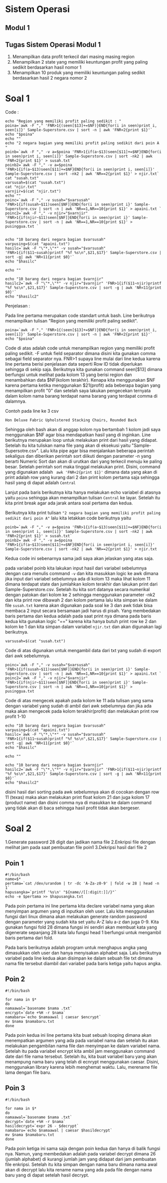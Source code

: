 # Sistem Operasi
## Modul 1
## Tugas Sistem Operasi Modul 1

1. Menampilkan data profit terkecil dari masing masing region
2. Menampilkan 2 state yang memiliki keuntungan profit yang paling sedikit berdasarkan hasil nomor 1
3. Menampilkan 10 produk yang memiliki keuntungan paling sedikit berdasarkan hasil 2 negara nomor 2


# Soal 1

Code : 

```#!/bin/bash
echo "Region yang memiliki profit paling sedikit : "
poina=`awk -F "," 'FNR>1{(seen[$13]+=$NF)}END{for(i in seen)print i, seen[i]}' Sample-Superstore.csv | sort -n | awk 'FNR<2{print $1}'`
echo "$poina"
echo ""
echo "2 negara bagian yang memiliki profit paling sedikit dari poin A "
poinb=`awk -F "," -v a=$poina 'FNR>1{if(a~$13)seen[$11]+=$NF}END{for(i in seen)print i, seen[i]}' Sample-Superstore.csv | sort -nk2 | awk 'FNR<2{print $1}' > susah.txt`
poinb2=`awk -F "," -v a=$poina 'FNR>1{if(a~$13)seen[$11]+=$NF}END{for(i in seen)print i, seen[i]}' Sample-Superstore.csv | sort -nk2 | awk 'NR==2{print $1}' > njir.txt`
cat "susah.txt"
varsusah=$(cat "susah.txt")
cat "njir.txt"
varnjir=$(cat "njir.txt")
echo ""
poinc=`awk -F "," -v susah="$varsusah" 'FNR>1{if(susah~$11)seen[$NF]}END{for(i in seen)print i}' Sample-Superstore.csv | sort -n | awk 'NR==1,NR==10{print $1}' > apaini.txt `
poinc2=`awk -F "," -v njir="$varnjir" 'FNR>1{if(njir~$11)seen[$NF]}END{for(i in seen)print i}' Sample-Superstore.csv | sort -n | awk 'NR==1,NR==10{print $1}' > pusinggua.txt `


echo "10 barang dari negara bagian $varsusah"
varpusing=$(cat "apaini.txt")
hasilc=`awk -F "\"*,\"*" -v susah="$varsusah" 'FNR>1{if($11~susah)printf "%f %s\n",$21,$17}' Sample-Superstore.csv | sort -g| awk 'NR<11{print $0}'`
echo "$hasilc"

echo ""

echo "10 barang dari negara bagian $varnjir"
hasilc2=`awk -F "\"*,\"*" -v njir="$varnjir" 'FNR>1{if($11~njir)printf "%f %s\n",$21,$17}' Sample-Superstore.csv | sort -g | awk 'NR<11{print $0}'`
echo "$hasilc2"
```

Penjelasan : 

Pada line pertama merupakan code standart untuk bash. Line berikutnya menampilkan tulisan "Region yang memiliki profit paling sedikit".
```
poina=`awk -F "," 'FNR>1{(seen[$13]+=$NF)}END{for(i in seen)print i, seen[i]}' Sample-Superstore.csv | sort -n | awk 'FNR<2{print $1}'`
echo "$poina"
```
Code di atas adalah code untuk menampilkan region yang memiliki profit paling sedikit. -F untuk field separator dimana disini kita gunakan comma sebagai field separator nya. FNR>1 supaya line mulai dari line kedua karena line pertama berisi penjelasan data seperti Row ID tidak diperlukan sehingga di sekip saja. Berikutnya kita gunakan command seen[$13] dimana berfungsi untuk melihat pada kolom 13 yang berisi region dan menambahkan data $NF(kolom terakhir). Kenapa kita menggunakan $NF karena pertama ketika menggunakan $21(profit) ada beberapa bagian yang menampilkan profit "0" dan setelah saya lakukan pengecekan ternyata dalam kolom nama barang terdapat nama barang yang terdapat comma di dalamnya.

Contoh pada line ke 3 csv
```
Hon Deluxe Fabric Upholstered Stacking Chairs, Rounded Back
```
Sehingga oleh bash akan di anggap kolom nya bertambah 1 kolom jadi saya menggunakan $NF agar bisa mendapatkan hasil yang di inginkan. Line berikutnya merupakan loop untuk melakukan print dari hasil yang didapat. Setelah itu kita tuliskan nama file yang akan di eksekusi yaitu "Sample-Supersotre.csv". Lalu kita pipe agar bisa menjalankan beberapa perintah sekaligus dan diberikan perintah sort diikuti dengan parameter -n yang berarti Numeric Sort dan akan di urutkan dari yang terkecil menuju ke paling besar. Setelah perintah sort maka tinggal melakukan print. Disini, command yang digunakan adalah 
``` awk 'FNR<2{print $1}'```
dimana data yang akan di print adalah row yang kurang dari 2 dan print kolom pertama saja sehingga hasil yang di dapat adalah ```Central```

Lanjut pada baris berikutnya kita hanya melakukan echo variabel di atasnya yaitu ```poina``` sehingga akan menampilkan tulisan ```Central``` ke layar. Setelah itu kita print break agar ada jarak antara soal pertama dan kedua.

Berikutnya kita print tulisan ```"2 negara bagian yang memiliki profit paling sedikit dari poin A"``` lalu kita letakkan code berikutnya yaitu 

```
poinb=`awk -F "," -v a=$poina 'FNR>1{if(a~$13)seen[$11]+=$NF}END{for(i in seen)print i, seen[i]}' Sample-Superstore.csv | sort -nk2 | awk 'FNR<2{print $1}' > susah.txt`
poinb2=`awk -F "," -v a=$poina 'FNR>1{if(a~$13)seen[$11]+=$NF}END{for(i in seen)print i, seen[i]}' Sample-Superstore.csv | sort -nk2 | awk 'NR==2{print $1}' > njir.txt
```

Kedua code ini sebenarnya sama jadi saya akan jelaskan yang atas saja.

pada variabel poinb kita lakukan input hasil dari variabel sebelumnya dengan cara menulis command ```-v``` dan kita masukkan logic ke awk dimana jika input dari variabel sebelumnya ada di kolom 13 maka lihat kolom 11 dimana terdapat state dan jumlahkan kolom terakhir dan lakukan print dari Sample-Superstore.csv. Setelah itu kita sort datanya secara numerikal dengan patokan dari kolom ke 2 sehingga menggunakan parameter -nk2 dan kita print row dibawah 2 dan kolom pertama lalu kita simpan ke dalam file ```susah.txt``` karena akan digunakan pada soal ke 3 dan awk tidak bisa membaca 2 input secara bersamaan jadi harus di pisah. Yang membedakan baris pertama dan kedua adalah pada saat print nya dimana pada baris kedua kita gunakan logic "==" karena kita hanya butuh print row ke 2 dan kolom ke 1 dan kita simpan dalam variabel ```njir.txt``` dan akan digunakan lagi berikutnya.

```varsusah=$(cat "susah.txt")``` 

Code di atas digunakan untuk mengambil data dari txt yang sudah di export dari awk sebelumnya.

```
poinc=`awk -F "," -v susah="$varsusah" 'FNR>1{if(susah~$11)seen[$NF]}END{for(i in seen)print i}' Sample-Superstore.csv | sort -n | awk 'NR==1,NR==10{print $1}' > apaini.txt `
poinc2=`awk -F "," -v njir="$varnjir" 'FNR>1{if(njir~$11)seen[$NF]}END{for(i in seen)print i}' Sample-Superstore.csv | sort -n | awk 'NR==1,NR==10{print $1}' > pusinggua.txt
```
Code di atas mengecek apakah pada kolom ke 11 ada tulisan yang sama dengan variabel yang sudah di ambil dari awk sebelumnya dan jika ada maka akan mengecek pada kolom terakhir(profit) dan melakukan print row profit 1-10

```
echo "10 barang dari negara bagian $varsusah"
varpusing=$(cat "apaini.txt")
hasilc=`awk -F "\"*,\"*" -v susah="$varsusah" 'FNR>1{if($11~susah)printf "%f %s\n",$21,$17}' Sample-Superstore.csv | sort -g| awk 'NR<11{print $0}'`
echo "$hasilc"

echo ""

echo "10 barang dari negara bagian $varnjir"
hasilc2=`awk -F "\"*,\"*" -v njir="$varnjir" 'FNR>1{if($11~njir)printf "%f %s\n",$21,$17}' Sample-Superstore.csv | sort -g | awk 'NR<11{print $0}'`
echo "$hasilc2"
```
disini hasil dari sorting pada awk sebelumnya akan di cocokan dengan row 11 (texas) maka akan melakukan print float kolom 21 dan juga kolom 17 (product name) dan disini comma nya di masukkan ke dalam command yang tidak akan di baca sehingga hasil profit tidak akan bergeser.

# Soal 2

1.Generate password 28 digit dan jadikan nama file
2.Enkripsi file dengan melihat jam pada saat pembuatan file poin1
3.Dekripsi hasil dari file 2

## Poin 1

```
#!/bin/bash
name=$*
pertama=`cat /dev/urandom | tr -dc 'A-Za-z0-9' | fold -w 28 | head -n 1` 
hapusangka=`printf '%s\n' "${name//[[:digit:]]/}"`
echo -e $pertama >> $hapusangka.txt
```
Pada poin pertama ini line pertama kita declare variabel nama yang akan menyimpan argumen yang di inputkan oleh user.
Lalu kita menggunakan fungsi dari linux dimana akan melakukan generate random password dengan parameter yang sudah kita set yaitu A-Z lalu a-z dan juga 0-9. Kita gunakan fungsi fold 28 dimana fungsi ini sendiri akan membuat kata yang digenerate sepanjang 28 kata lalu fungsi head 1 berfungsi untuk mengambil baris pertama dari fold.

Pada baris berikutnya adalah program untuk menghapus angka yang dimasukkan oleh user dan hanya menyisakan alphabet saja. Lalu berikutnya variabel pada line kedua akan disimpan ke dalam sebuah file txt dimana nama file tersebut diambil dari variabel pada baris ketiga yaitu hapus angka.

## Poin 2

```
#!/bin/bash

for nama in $*
do
namaawal=`basename $nama .txt`
encrypt=`date +%H -r $nama`
namabaru=`echo $namaawal | caesar $encrypt`
mv $nama $namabaru.txt
done
```

Pada poin kedua ini line pertama kita buat sebuah looping dimana akan menempatkan argumen yang ada pada variabel nama dan setelah itu akan melakukan pengambilan nama file dan menyimpan ke dalam variabel nama. Setelah itu pada variabel encrypt kita ambil jam menggunakan command date dari file nama tersebut. Setelah itu, kita buat variabel baru yang akan menampung nama baru yang telah di ecnrypt menggunakan caesar. Disini, menggunakan library karena lebih menghemat waktu. Lalu, merename file lama dengan file baru.

## Poin 3

```
#!/bin/bash

for nama in $*
do
namaawal=`basename $nama .txt`
decrypt=`date +%H -r $nama`
hasildecrypt=`expr 26 - $decrypt`
namabaru=`echo $namaawal | caesar $hasildecrypt`
mv $nama $namabaru.txt
done
```
Pada poin ketiga ini sama saja dengan poin kedua dan hanya di balik fungsi nya. Namun, yang membedakan adalah pada variabel decrypt dimana 26 (jumlah alphabet) di kurangi jumlah jam yang didapat dari jam pembuatan file enkripsi. Setelah itu kita simpan dengan nama baru dimana nama awal akan di decrypt lalu kita rename nama yang ada pada file dengan nama baru yang di dapat setelah hasil decrypt.
